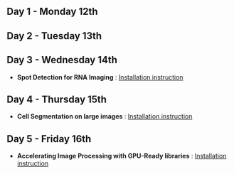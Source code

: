 ## Day 1 - Monday 12th

## Day 2 - Tuesday 13th

## Day 3 - Wednesday 14th

* __Spot Detection for RNA Imaging__ : [Installation instruction](./Day3/Spot_detection_for_RNA_imaging/README.md)

## Day 4 - Thursday 15th

* __Cell Segmentation on large images__ : [Installation instruction](./Day4/CellSegmentationOnLargeImagesI/README.md)

## Day 5 - Friday 16th

* __Accelerating Image Processing with GPU-Ready libraries__ : [Installation instruction](./Day5/GPU_Image_processing/README.md)

